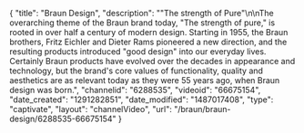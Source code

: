 {
    "title": "Braun Design",
    "description": "\"The strength of Pure\"\n\nThe overarching theme of the Braun brand today, \"The strength of pure,\" is rooted in over half a century of modern design. Starting in 1955, the Braun brothers, Fritz Eichler and Dieter Rams pioneered a new direction, and the resulting products introduced \"good design\" into our everyday lives. Certainly Braun products have evolved over the decades in appearance and technology, but the brand's core values of functionality, quality and aesthetics are as relevant today as they were 55 years ago, when Braun design was born.",
    "channelid": "6288535",
    "videoid": "66675154",
    "date_created": "1291282851",
    "date_modified": "1487017408",
    "type": "captivate",
    "layout": "channelVideo",
    "url": "\/braun\/braun-design\/6288535-66675154"
}
